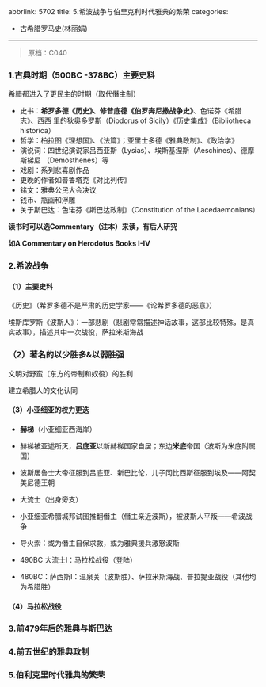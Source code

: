 abbrlink: 5702
title: 5.希波战争与伯里克利时代雅典的繁荣
categories:
  - 古希腊罗马史(林丽娟)
---
> 原档：C040

### 1.古典时期（500BC -378BC）主要史料

希腊都进入了更民主的时期（取代僭主制）

- 史书：**希罗多德《历史》、修昔底德《伯罗奔尼撒战争史》**、色诺芬《希腊志》、西西 里的狄奥多罗斯（Diodorus of Sicily）《历史集成》（Bibliotheca historica） 
- 哲学：柏拉图《理想国》、《法篇》；亚里士多德《雅典政制》、《政治学》 
- 演说词：四世纪演说家吕西亚斯（Lysias）、埃斯基涅斯（Aeschines）、德摩斯梯尼 （Demosthenes）等 
- 戏剧：系列悲喜剧作品 
- 更晚的作者如普鲁塔克《对比列传》 
- 铭文：雅典公民大会决议 
- 钱币、瓶画和浮雕
- 关于斯巴达：色诺芬《斯巴达政制》（Constitution of the Lacedaemonians）

**读书时可以选Commentary（注本）来读，有后人研究**

**如A Commentary on Herodotus Books I-IV**

### 2.希波战争

#### （1）主要史料

《历史》（希罗多德不是严肃的历史学家——《论希罗多德的恶意》）

埃斯库罗斯《波斯人》：一部悲剧（悲剧常常描述神话故事，这部比较特殊，是真实故事），描述其中一次战役，萨拉米斯海战

### （2）著名的以少胜多&以弱胜强

文明对野蛮（东方的帝制和奴役）的胜利

建立希腊人的文化认同

#### （3）小亚细亚的权力更迭

- **赫梯**（小亚细亚西海岸）
- 赫梯被亚述所灭，**吕底亚**以新赫梯国家自居；东边**米底**帝国（波斯为米底附属国）
- 波斯居鲁士大帝征服到吕底亚、新巴比伦，儿子冈比西斯征服到埃及——阿契美尼德王朝
- 大流士（出身旁支）
- 小亚细亚希腊城邦试图推翻僭主（僭主亲近波斯），被波斯人平叛——希波战争

- 导火索：或为僭主自保求救，或为雅典援兵激怒波斯
- 490BC 大流士I：马拉松战役（登陆）
- 480BC：萨西斯I：温泉关（波斯胜）、萨拉米斯海战、普拉提亚战役（其他均为希腊胜）

#### （4）马拉松战役

### 3.前479年后的雅典与斯巴达 

### 4.前五世纪的雅典政制 

### 5.伯利克里时代雅典的繁荣